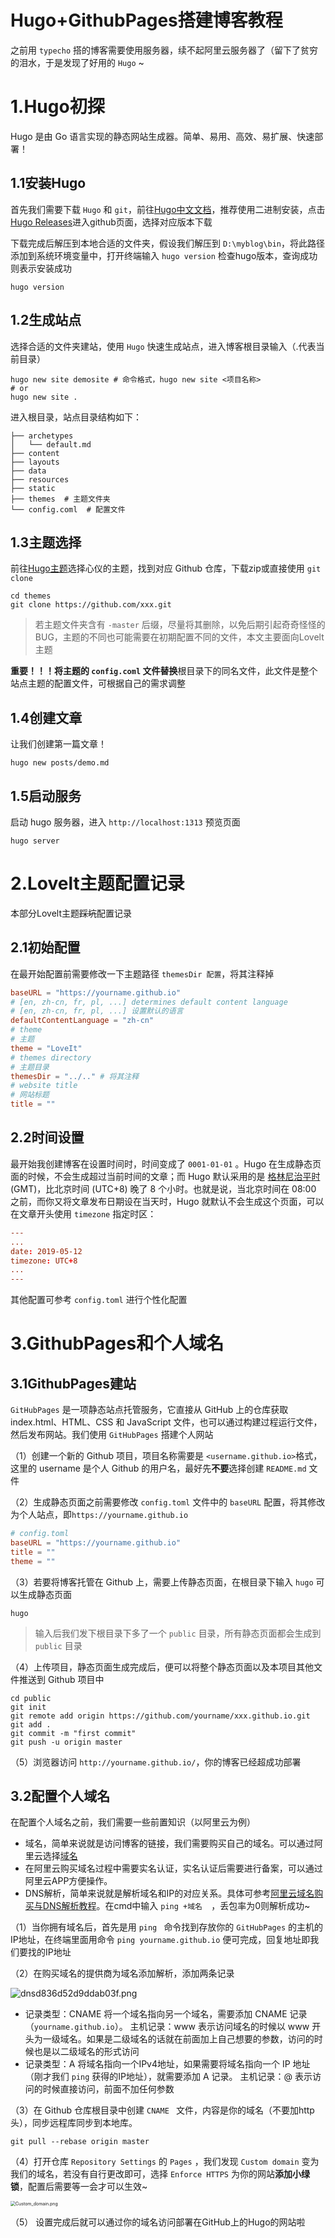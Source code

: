 # Hugo+GithubPages搭建博客教程


之前用 `typecho`  搭的博客需要使用服务器，续不起阿里云服务器了（留下了贫穷的泪水，于是发现了好用的 `Hugo` ~

# 1.Hugo初探

Hugo 是由 Go 语言实现的静态网站生成器。简单、易用、高效、易扩展、快速部署！

## 1.1安装Hugo

首先我们需要下载 `Hugo` 和 `git`，前往[Hugo中文文档](https://gohugo.org)，推荐使用二进制安装，点击[Hugo Releases](https://github.com/gohugoio/hugo/releases)进入github页面，选择对应版本下载

下载完成后解压到本地合适的文件夹，假设我们解压到 `D:\myblog\bin`，将此路径添加到系统环境变量中，打开终端输入 `hugo version` 检查hugo版本，查询成功则表示安装成功

```shell
hugo version
```

## 1.2生成站点

选择合适的文件夹建站，使用 `Hugo` 快速生成站点，进入博客根目录输入（.代表当前目录）

```shell
hugo new site demosite # 命令格式，hugo new site <项目名称>
# or
hugo new site .
```

进入根目录，站点目录结构如下：

```shell
├── archetypes
│   └── default.md
├── content
├── layouts
├── data
├── resources
├── static
├── themes	# 主题文件夹
└── config.coml  # 配置文件
```

## 1.3主题选择

前往[Hugo主题](https://themes.gohugo.io/)选择心仪的主题，找到对应 Github 仓库，下载zip或直接使用 `git clone`

```shell
cd themes
git clone https://github.com/xxx.git
```

> 若主题文件夹含有 `-master` 后缀，尽量将其删除，以免后期引起奇奇怪怪的BUG，主题的不同也可能需要在初期配置不同的文件，本文主要面向Lovelt主题

**重要！！！**将主题的 `config.coml` 文件**替换**根目录下的同名文件，此文件是整个站点主题的配置文件，可根据自己的需求调整

## 1.4创建文章

让我们创建第一篇文章！

```shell
hugo new posts/demo.md
```

## 1.5启动服务

启动 hugo 服务器，进入 `http://localhost:1313` 预览页面

```shell
hugo server
```

# 2.Lovelt主题配置记录

本部分Lovelt主题~~踩坑~~配置记录

## 2.1初始配置

在最开始配置前需要修改一下主题路径 `themesDir 配置`，将其注释掉

```toml
baseURL = "https://yourname.github.io"
# [en, zh-cn, fr, pl, ...] determines default content language
# [en, zh-cn, fr, pl, ...] 设置默认的语言
defaultContentLanguage = "zh-cn"
# theme
# 主题
theme = "LoveIt"
# themes directory
# 主题目录
themesDir = "../.." # 将其注释
# website title
# 网站标题
title = ""
```

## 2.2时间设置

最开始我创建博客在设置时间时，时间变成了 `0001-01-01` 。Hugo 在生成静态页面的时候，不会生成超过当前时间的文章；而 Hugo 默认采用的是 [格林尼治平时](https://zh.wikipedia.org/wiki/格林尼治標準時間) (GMT)，比北京时间 (UTC+8) 晚了 8 个小时。也就是说，当北京时间在 08:00 之前，而你又将文章发布日期设在当天时，Hugo 就默认不会生成这个页面，可以在文章开头使用 `timezone` 指定时区：

```toml
---
...
date: 2019-05-12
timezone: UTC+8
...
---
```

其他配置可参考 `config.toml` 进行个性化配置

# 3.GithubPages和个人域名

## 3.1GithubPages建站

`GitHubPages`  是一项静态站点托管服务，它直接从 GitHub 上的仓库获取 index.html、HTML、CSS 和 JavaScript 文件，也可以通过构建过程运行文件，然后发布网站。我们使用  `GitHubPages` 搭建个人网站

（1）创建一个新的 Github 项目，项目名称需要是 `<username.github.io>`格式，这里的 username 是个人 Github 的用户名，最好先**不要**选择创建 `README.md` 文件

（2）生成静态页面之前需要修改 `config.toml` 文件中的 `baseURL` 配置，将其修改为个人站点，即`https://yourname.github.io`

```toml
# config.toml
baseURL = "https://yourname.github.io" 
title = ""
theme = ""
```

（3）若要将博客托管在 Github 上，需要上传静态页面，在根目录下输入 `hugo` 可以生成静态页面

```shell
hugo
```

> 输入后我们发下根目录下多了一个 `public` 目录，所有静态页面都会生成到 `public` 目录

（4）上传项目，静态页面生成完成后，便可以将整个静态页面以及本项目其他文件推送到 Github 项目中

```shell
cd public
git init
git remote add origin https://github.com/yourname/xxx.github.io.git
git add .
git commit -m "first commit"
git push -u origin master
```

（5）浏览器访问 `http://yourname.github.io/`，你的博客已经超成功部署

## 3.2配置个人域名

在配置个人域名之前，我们需要一些前置知识（以阿里云为例）

- 域名，简单来说就是访问博客的链接，我们需要购买自己的域名。可以通过阿里云选择[域名](https://wanwang.aliyun.com/?spm=5176.12825654.eofdhaal5.9.3dbd2c4aYvnkSD)
- 在阿里云购买域名过程中需要实名认证，实名认证后需要进行备案，可以通过阿里云APP方便操作。
- DNS解析，简单来说就是解析域名和IP的对应关系。具体可参考[阿里云域名购买与DNS解析教程](https://blog.csdn.net/shaock2018/article/details/91358968)。在cmd中输入 `ping +域名  `，丢包率为0则解析成功~

（1）当你拥有域名后，首先是用 `ping ` 命令找到存放你的 `GitHubPages`  的主机的IP地址，在终端里面用命令 `ping yourname.github.io` 便可完成，回复地址即我们要找的IP地址

（2）在购买域名的提供商为域名添加解析，添加两条记录

![dnsd836d52d9ddab03f.png](https://s1.imagehub.cc/images/2021/10/17/dnsd836d52d9ddab03f.png)

- 记录类型：CNAME 将一个域名指向另一个域名，需要添加 CNAME 记录（`yourname.github.io`）。 主机记录：www 表示访问域名的时候以 www 开头为一级域名。如果是二级域名的话就在前面加上自己想要的参数，访问的时候也是以二级域名的形式访问
- 记录类型：A 将域名指向一个IPv4地址，如果需要将域名指向一个 IP 地址（刚才我们 `ping` 获得的IP地址），就需要添加 A 记录。 主机记录：@ 表示访问的时候直接访问，前面不加任何参数

 （3）在 Github 仓库根目录中创建 `CNAME ` 文件，内容是你的域名（不要加http头），同步远程库同步到本地库。

```shell
git pull --rebase origin master
```

（4）打开仓库 `Repository Settings` 的 `Pages` ，我们发现 `Custom domain` 变为我们的域名，若没有自行更改即可，选择 `Enforce HTTPS` 为你的网站**添加小绿锁**，配置后需要等一会才可以生效~

<img src="https://s1.imagehub.cc/images/2021/10/17/Custom_domain.png" alt="Custom_domain.png" style="zoom: 50%;" />

（5） 设置完成后就可以通过你的域名访问部署在GitHub上的Hugo的网站啦



































